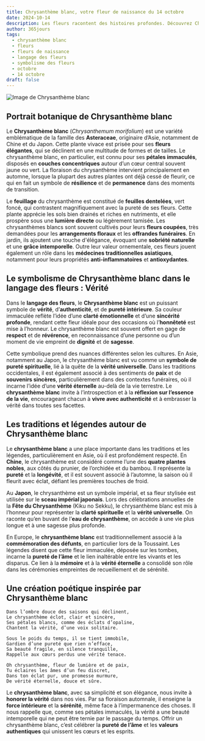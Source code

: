 ```yaml
---
title: Chrysanthème blanc, votre fleur de naissance du 14 octobre
date: 2024-10-14
description: Les fleurs racontent des histoires profondes. Découvrez Chrysanthème blanc, votre fleur de naissance du 14 octobre, ses symboles et récits fascinants. Plongez dans sa signification et son langage unique dans l'art floral.
author: 365jours
tags:
  - chrysanthème blanc
  - fleurs
  - fleurs de naissance
  - langage des fleurs
  - symbolisme des fleurs
  - octobre
  - 14 octobre
draft: false
---
```



![Image de Chrysanthème blanc](https://cdn.pixabay.com/photo/2022/08/17/15/21/flower-7392770_640.jpg#center)


## Portrait botanique de Chrysanthème blanc

Le **Chrysanthème blanc** (_Chrysanthemum morifolium_) est une variété emblématique de la famille des **Asteraceae**, originaire d’Asie, notamment de Chine et du Japon. Cette plante vivace est prisée pour ses **fleurs élégantes**, qui se déclinent en une multitude de formes et de tailles. Le chrysanthème blanc, en particulier, est connu pour ses **pétales immaculés**, disposés en **couches concentriques** autour d’un cœur central souvent jaune ou vert. La floraison du chrysanthème intervient principalement en automne, lorsque la plupart des autres plantes ont déjà cessé de fleurir, ce qui en fait un symbole de **résilience** et de **permanence** dans des moments de transition.

Le **feuillage** du chrysanthème est constitué de **feuilles dentelées**, vert foncé, qui contrastent magnifiquement avec la pureté de ses fleurs. Cette plante apprécie les sols bien drainés et riches en nutriments, et elle prospère sous une **lumière directe** ou légèrement tamisée. Les chrysanthèmes blancs sont souvent cultivés pour leurs **fleurs coupées**, très demandées pour les **arrangements floraux** et les **offrandes funéraires**. En jardin, ils ajoutent une touche d'élégance, évoquant une **sobriété naturelle** et une **grâce intemporelle**. Outre leur valeur ornementale, ces fleurs jouent également un rôle dans les **médecines traditionnelles asiatiques**, notamment pour leurs propriétés **anti-inflammatoires** et **antioxydantes**.

## Le symbolisme de Chrysanthème blanc dans le langage des fleurs : Vérité

Dans le **langage des fleurs**, le **Chrysanthème blanc** est un puissant symbole de **vérité**, d’**authenticité**, et de **pureté intérieure**. Sa couleur immaculée reflète l’idée d’une **clarté émotionnelle** et d’une **sincérité profonde**, rendant cette fleur idéale pour des occasions où l’**honnêteté** est mise à l’honneur. Le chrysanthème blanc est souvent offert en gage de **respect** et de **révérence**, en reconnaissance d’une personne ou d’un moment de vie empreint de **dignité** et de **sagesse**.

Cette symbolique prend des nuances différentes selon les cultures. En Asie, notamment au Japon, le chrysanthème blanc est vu comme un **symbole de pureté spirituelle**, lié à la quête de la **vérité universelle**. Dans les traditions occidentales, il est également associé à des sentiments de **paix** et de **souvenirs sincères**, particulièrement dans des contextes funéraires, où il incarne l’idée d’une **vérité éternelle** au-delà de la vie terrestre. Le **chrysanthème blanc** invite à l’introspection et à la **réflexion sur l’essence de la vie**, encourageant chacun à **vivre avec authenticité** et à embrasser la vérité dans toutes ses facettes.

## Les traditions et légendes autour de Chrysanthème blanc

Le **chrysanthème blanc** a une place importante dans les traditions et les légendes, particulièrement en Asie, où il est profondément respecté. En **Chine**, le chrysanthème est considéré comme l’une des **quatre plantes nobles**, aux côtés du prunier, de l’orchidée et du bambou. Il représente la **pureté** et la **longévité**, et il est souvent associé à l’automne, la saison où il fleurit avec éclat, défiant les premières touches de froid.

Au **Japon**, le chrysanthème est un symbole impérial, et sa fleur stylisée est utilisée sur le **sceau impérial japonais**. Lors des célébrations annuelles de la **Fête du Chrysanthème** (Kiku no Sekku), le chrysanthème blanc est mis à l’honneur pour représenter la **clarté spirituelle** et la **vérité universelle**. On raconte qu’en buvant de l’**eau de chrysanthème**, on accède à une vie plus longue et à une sagesse plus profonde.

En Europe, le **chrysanthème blanc** est traditionnellement associé à la **commémoration des défunts**, en particulier lors de la Toussaint. Les légendes disent que cette fleur immaculée, déposée sur les tombes, incarne la **pureté de l’âme** et le lien inaltérable entre les vivants et les disparus. Ce lien à la **mémoire** et à la **vérité éternelle** a consolidé son rôle dans les cérémonies empreintes de recueillement et de sérénité.

## Une création poétique inspirée par Chrysanthème blanc

```
Dans l’ombre douce des saisons qui déclinent,
Le chrysanthème éclot, clair et sincère,
Ses pétales blancs, comme des éclats d’opaline,
Chantent la vérité, d’une voix solitaire.

Sous le poids du temps, il se tient immobile,
Gardien d’une pureté que rien n’efface,
Sa beauté fragile, en silence tranquille,
Rappelle aux cœurs perdus une vérité tenace.

Oh chrysanthème, fleur de lumière et de paix,
Tu éclaires les âmes d’un feu discret,
Dans ton éclat pur, une promesse murmure,
De vérité éternelle, douce et sûre.
```

Le **chrysanthème blanc**, avec sa simplicité et son élégance, nous invite à **honorer la vérité** dans nos vies. Par sa floraison automnale, il enseigne la **force intérieure** et la **sérénité**, même face à l’impermanence des choses. Il nous rappelle que, comme ses pétales immaculés, la vérité a une beauté intemporelle qui ne peut être ternie par le passage du temps. Offrir un chrysanthème blanc, c’est célébrer la **pureté de l’âme** et les **valeurs authentiques** qui unissent les cœurs et les esprits.

